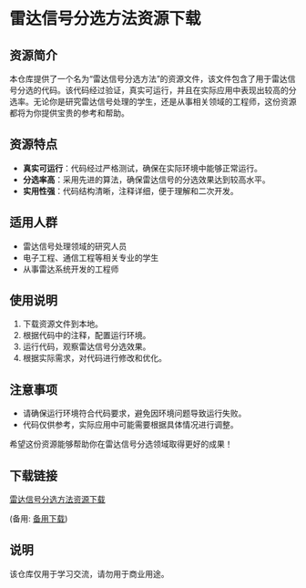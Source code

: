 # 雷达信号分选方法资源下载

## 资源简介

本仓库提供了一个名为“雷达信号分选方法”的资源文件，该文件包含了用于雷达信号分选的代码。该代码经过验证，真实可运行，并且在实际应用中表现出较高的分选率。无论你是研究雷达信号处理的学生，还是从事相关领域的工程师，这份资源都将为你提供宝贵的参考和帮助。

## 资源特点

- **真实可运行**：代码经过严格测试，确保在实际环境中能够正常运行。
- **分选率高**：采用先进的算法，确保雷达信号的分选效果达到较高水平。
- **实用性强**：代码结构清晰，注释详细，便于理解和二次开发。

## 适用人群

- 雷达信号处理领域的研究人员
- 电子工程、通信工程等相关专业的学生
- 从事雷达系统开发的工程师

## 使用说明

1. 下载资源文件到本地。
2. 根据代码中的注释，配置运行环境。
3. 运行代码，观察雷达信号分选效果。
4. 根据实际需求，对代码进行修改和优化。

## 注意事项

- 请确保运行环境符合代码要求，避免因环境问题导致运行失败。
- 代码仅供参考，实际应用中可能需要根据具体情况进行调整。

希望这份资源能够帮助你在雷达信号分选领域取得更好的成果！

## 下载链接
[雷达信号分选方法资源下载](https://pan.quark.cn/s/b00ce4c589ae) 

(备用: [备用下载](https://pan.baidu.com/s/1QyIdm3N8NLlS8pwA0INfMw?pwd=1234))

## 说明

该仓库仅用于学习交流，请勿用于商业用途。
